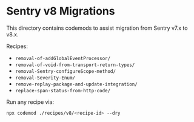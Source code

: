 # Sentry v8 Migrations

This directory contains codemods to assist migration from Sentry v7.x to v8.x.

Recipes:

- `removal-of-addGlobalEventProcessor/`
- `removal-of-void-from-transport-return-types/`
- `removal-Sentry-configureScope-method/`
- `removal-Severity-Enum/`
- `remove-replay-package-and-update-integration/`
- `replace-span-status-from-http-code/`

Run any recipe via:

```bash
npx codemod ./recipes/v8/<recipe-id> --dry
```

